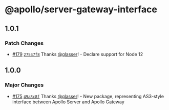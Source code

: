 # @apollo/server-gateway-interface

## 1.0.1

### Patch Changes

- [#179](https://github.com/apollographql/apollo-utils/pull/179) [`27547f8`](https://github.com/apollographql/apollo-utils/commit/27547f836dae5da88c51198ff83e7c042988b635) Thanks [@glasser](https://github.com/glasser)! - Declare support for Node 12

## 1.0.0

### Major Changes

- [#175](https://github.com/apollographql/apollo-utils/pull/175) [`49a8c8f`](https://github.com/apollographql/apollo-utils/commit/49a8c8f493c3d571a50927fe2235c4f79b903802) Thanks [@glasser](https://github.com/glasser)! - New package, representing AS3-style interface between Apollo Server and Apollo Gateway
